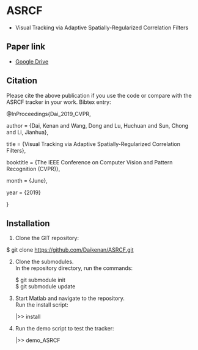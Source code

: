 # ASRCF
- Visual Tracking via Adaptive Spatially-Regularized Correlation Filters

## Paper link
- [Google Drive](https://drive.google.com/file/d/1zsUnEmXTLwXqTKytpv3dWTqEreK90_bI/view?usp=sharing)
## Citation
Please cite the above publication if you use the code or compare with the ASRCF tracker in your work. Bibtex entry:

@InProceedings{Dai_2019_CVPR, 

author = {Dai, Kenan and Wang, Dong and Lu, Huchuan and Sun, Chong and Li, Jianhua},
	
title = {Visual Tracking via Adaptive Spatially-Regularized Correlation Filters},
	
booktitle = {The IEEE Conference on Computer Vision and Pattern Recognition (CVPR)},
	
month = {June},
	
year = {2019}
	
}

## Installation
1. Clone the GIT repository:

 $ git clone https://github.com/Daikenan/ASRCF.git

2. Clone the submodules.  
   In the repository directory, run the commands:

   $ git submodule init  
   $ git submodule update

3. Start Matlab and navigate to the repository.  
   Run the install script:

   |>> install

4. Run the demo script to test the tracker:

   |>> demo_ASRCF
